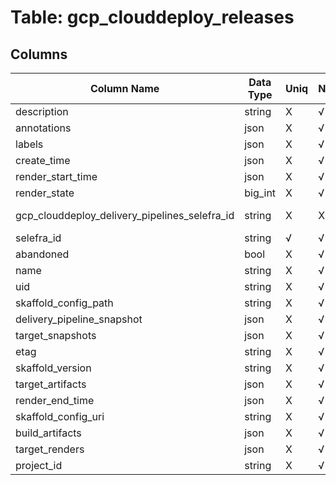 # Table: gcp_clouddeploy_releases

## Columns 

|  Column Name   |  Data Type  | Uniq | Nullable | Description | 
|  ----  | ----  | ----  | ----  | ---- | 
| description | string | X | √ |  | 
| annotations | json | X | √ |  | 
| labels | json | X | √ |  | 
| create_time | json | X | √ |  | 
| render_start_time | json | X | √ |  | 
| render_state | big_int | X | √ |  | 
| gcp_clouddeploy_delivery_pipelines_selefra_id | string | X | X | fk to gcp_clouddeploy_delivery_pipelines.selefra_id | 
| selefra_id | string | √ | √ | primary keys value md5 | 
| abandoned | bool | X | √ |  | 
| name | string | X | √ |  | 
| uid | string | X | √ |  | 
| skaffold_config_path | string | X | √ |  | 
| delivery_pipeline_snapshot | json | X | √ |  | 
| target_snapshots | json | X | √ |  | 
| etag | string | X | √ |  | 
| skaffold_version | string | X | √ |  | 
| target_artifacts | json | X | √ |  | 
| render_end_time | json | X | √ |  | 
| skaffold_config_uri | string | X | √ |  | 
| build_artifacts | json | X | √ |  | 
| target_renders | json | X | √ |  | 
| project_id | string | X | √ |  | 



